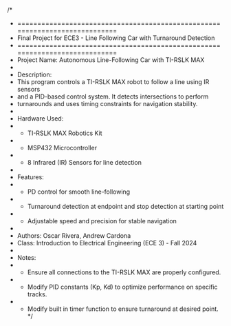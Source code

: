 /*
 * ============================================================================
 * Final Project for ECE3 - Line Following Car with Turnaround Detection
 * ============================================================================
 * Project Name: Autonomous Line-Following Car with TI-RSLK MAX
 * 
 * Description:
 * This program controls a TI-RSLK MAX robot to follow a line using IR sensors 
 * and a PID-based control system. It detects intersections to perform 
 * turnarounds and uses timing constraints for navigation stability. 
 * 
 * Hardware Used:
 * - TI-RSLK MAX Robotics Kit
 * - MSP432 Microcontroller
 * - 8 Infrared (IR) Sensors for line detection
 * 
 * Features:
 * - PD control for smooth line-following
 * - Turnaround detection at endpoint and stop detection at starting point
 * - Adjustable speed and precision for stable navigation
 * 
 * Authors: Oscar Rivera, Andrew Cardona
 * Class: Introduction to Electrical Engineering (ECE 3) - Fall 2024
 * 
 * Notes:
 * - Ensure all connections to the TI-RSLK MAX are properly configured.
 * - Modify PID constants (Kp, Kd) to optimize performance on specific tracks.
 * - Modify built in timer function to ensure turnaround at desired point.
 */

